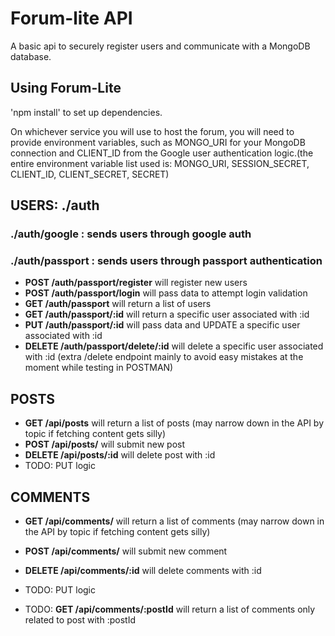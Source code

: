 # Forum-lite API
A basic api to securely register users and communicate with a MongoDB database.

## Using Forum-Lite
'npm install' to set up dependencies.

On whichever service you will use to host the forum, you will need to provide environment variables, such as MONGO_URI for your MongoDB connection and CLIENT_ID from the Google user authentication logic.(the entire environment variable list used is: MONGO_URI, SESSION_SECRET, CLIENT_ID, CLIENT_SECRET, SECRET)



## USERS: ./auth
### ./auth/google : sends users through google auth 


### ./auth/passport : sends users through passport authentication
- **POST /auth/passport/register** will register new users
- **POST /auth/passport/login** will pass data to attempt login validation
- **GET /auth/passport** will return a list of users
- **GET /auth/passport/:id** will return a specific user associated with :id
- **PUT /auth/passport/:id** will pass data and UPDATE a specific user associated with :id
- **DELETE /auth/passport/delete/:id** will delete a specific user associated with :id (extra /delete endpoint mainly to avoid easy mistakes at the moment while testing in POSTMAN)


## POSTS
- **GET /api/posts** will return a list of posts (may narrow down in the API by topic if fetching content gets silly)
- **POST /api/posts/** will submit new post
- **DELETE /api/posts/:id** will delete post with :id
- TODO: PUT logic

## COMMENTS
- **GET /api/comments/** will return a list of comments (may narrow down in the API by topic if fetching content gets silly)

- **POST /api/comments/** will submit new comment
- **DELETE /api/comments/:id** will delete comments with :id
- TODO: PUT logic
- TODO: **GET /api/comments/:postId** will return a list of comments only related to post with :postId
